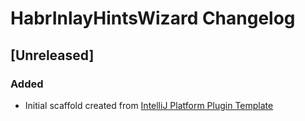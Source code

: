 <!-- Keep a Changelog guide -> https://keepachangelog.com -->

# HabrInlayHintsWizard Changelog

## [Unreleased]
### Added
- Initial scaffold created from [IntelliJ Platform Plugin Template](https://github.com/JetBrains/intellij-platform-plugin-template)
